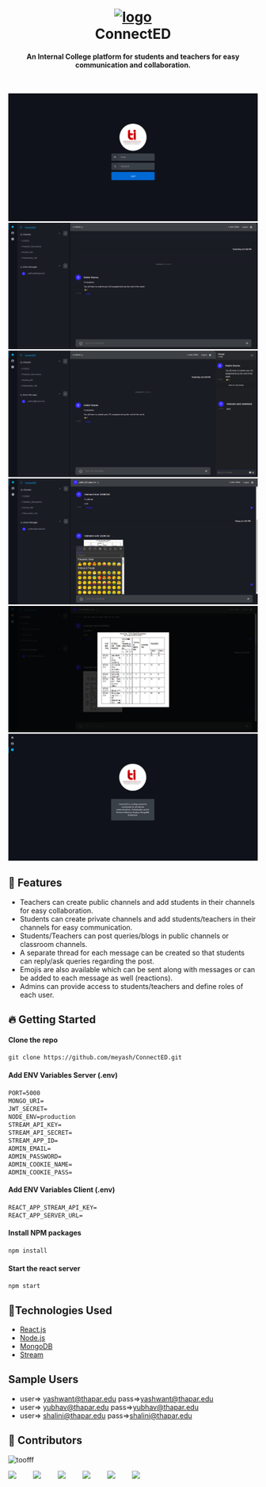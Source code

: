 <h1 align="center">
  <br>
  <a href=""><img src="https://raw.githubusercontent.com/meyash/DS-Project-3/main/readme/favicon.ico" alt="logo" width="100"></a>
  <br>
    ConnectED
  <br>
</h1>

<h4 align="center">An Internal College platform for students and teachers for easy communication and collaboration.</h4>
<br />

![one](readme/login.png)
![two](readme/one.png)
![thread](readme/thread.png)
![emoji](readme/emoji.png)
![image](readme/image.png)
![four](readme/three.png)

## 🚀 Features

- Teachers can create public channels and add students in their channels for easy collaboration.
- Students can create private channels and add students/teachers in their channels for easy communication.
- Students/Teachers can post queries/blogs in public channels or classroom channels.
- A separate thread for each message can be created so that students can reply/ask queries regarding the post.
- Emojis are also available which can be sent along with messages or can be added to each message as well (reactions).
- Admins can provide access to students/teachers and define roles of each user.

## 🔥 Getting Started

#### Clone the repo

```
git clone https://github.com/meyash/ConnectED.git
```

#### Add ENV Variables Server (.env)

```
PORT=5000
MONGO_URI=
JWT_SECRET=
NODE_ENV=production
STREAM_API_KEY=
STREAM_API_SECRET=
STREAM_APP_ID=
ADMIN_EMAIL=
ADMIN_PASSWORD=
ADMIN_COOKIE_NAME=
ADMIN_COOKIE_PASS=
```

#### Add ENV Variables Client (.env)

```
REACT_APP_STREAM_API_KEY=
REACT_APP_SERVER_URL=
```

#### Install NPM packages

```
npm install
```

#### Start the react server

```
npm start
```

## 🚀Technologies Used

- [React.js](https://reactjs.org/)
- [Node.js](https://nodejs.org/)
- [MongoDB](https://www.mongodb.com/)
- [Stream](https://getstream.io/chat/)

## Sample Users
- user=> yashwant@thapar.edu pass=>yashwant@thapar.edu
- user=> yubhav@thapar.edu pass=>yubhav@thapar.edu
- user=> shalini@thapar.edu pass=>shalini@thapar.edu

## 📌 Contributors

<img src="https://avatars3.githubusercontent.com/u/21121279?s=460&u=f0450278b2b569c4443ab8ee03f9dff7015da5bf&v=4" width="100px;" alt="toofff"/><br />

<a href="https://meyash.xyz/" style="margin-right:30px;"><img src="https://meyash.xyz/assets/icons/siteicon.png" width="25"></a>
<a href="https://meyash.xyz/resume.pdf" style="margin-right:30px;"><img src="https://cdn.jsdelivr.net/npm/simple-icons@v3/icons/libreoffice.svg" width="25"></a>
<a href="https://www.linkedin.com/in/meyash21/" style="margin-right:30px;"><img src="https://cdn.jsdelivr.net/npm/simple-icons@v3/icons/linkedin.svg" width="25"></a>
<a href="https://twitter.com/meyash21" style="margin-right:30px;"><img src="https://cdn.jsdelivr.net/npm/simple-icons@v3/icons/twitter.svg" width="25"></a>
<a href="https://www.instagram.com/meyash21/" style="margin-right:30px;"><img src="https://cdn.jsdelivr.net/npm/simple-icons@v3/icons/instagram.svg" width="25"></a>
<a href="https://www.codechef.com/users/meyash21" style="margin-right:30px;"><img src="https://cdn.jsdelivr.net/npm/simple-icons@v3/icons/codechef.svg" width="25"></a>
